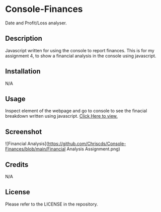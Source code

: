 # Console-Finances
Date and Profit/Loss analyser.

## Description
Javascript written for using the console to report finances. This is for my assignment 4, to show a financial analysis in the console using javascript.

## Installation

N/A
## Usage
Inspect element of the webpage and go to console to see the finacial breakdown written using javascript.
[Click Here to view.](https://chriscds.github.io/Console-Finances/index.html)


## Screenshot
![Financial Analysis](https://github.com/Chriscds/Console-Finances/blob/main/Financial Analysis Assignment.png)
## Credits

N/A

## License

Please refer to the LICENSE in the repository.
